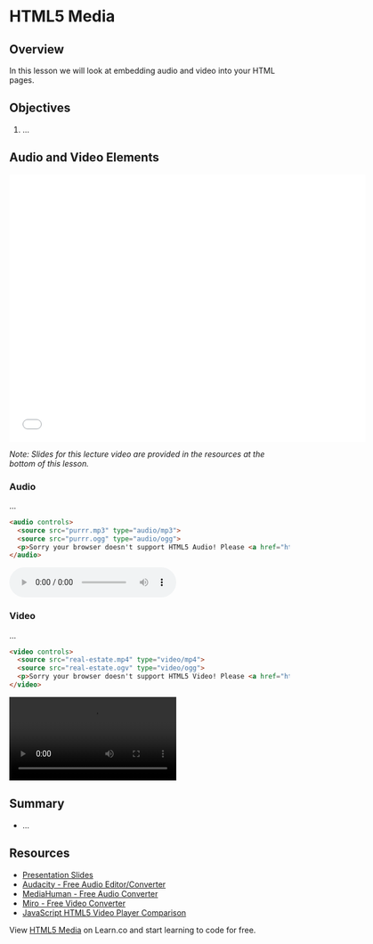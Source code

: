 # HTML5 Media

## Overview

In this lesson we will look at embedding audio and video into your HTML pages.

## Objectives

1. ...

## Audio and Video Elements

<iframe width="640" height="480" src="//www.youtube.com/embed/Jhz5qVW_1wo?rel=0" frameborder="0" allowfullscreen></iframe>

*Note: Slides for this lecture video are provided in the resources at the bottom of this lesson.*

### Audio

...

```html
<audio controls>
  <source src="purrr.mp3" type="audio/mp3">
  <source src="purrr.ogg" type="audio/ogg">
  <p>Sorry your browser doesn't support HTML5 Audio! Please <a href="http://browsehappy.com/?locale=en">upgrade your browser</a>.</p>
</audio>
```

<audio controls>
  <source src="http://ironboard-curriculum-content.s3.amazonaws.com/front-end/lab-assets/purrr.mp3" type="audio/mp3">
  <source src="http://ironboard-curriculum-content.s3.amazonaws.com/front-end/lab-assets/purrr.ogg" type="audio/ogg">
  <p>Sorry your browser doesn't support HTML5 Video! Please <a href="http://browsehappy.com/?locale=en">upgrade your browser</a>.</p>
</audio>

### Video

...

```html
<video controls>
  <source src="real-estate.mp4" type="video/mp4">
  <source src="real-estate.ogv" type="video/ogg">
  <p>Sorry your browser doesn't support HTML5 Video! Please <a href="http://browsehappy.com/?locale=en">upgrade your browser</a>.</p>
</video>
```

<video controls>
  <source src="http://ironboard-curriculum-content.s3.amazonaws.com/front-end/lab-assets/real-estate.mp4" type="video/mp4">
  <source src="http://ironboard-curriculum-content.s3.amazonaws.com/front-end/lab-assets/real-estate.ogv" type="video/ogg">
  <p>Sorry your browser doesn't support HTML5 Video! Please <a href="http://browsehappy.com/?locale=en">upgrade your browser</a>.</p>
</video>

## Summary

- ...

## Resources

- [Presentation Slides](https://docs.google.com/presentation/d/1R2usO7eha-xvU6McOYjR8n2papGK-gzW_LwO4AM5NTA/edit?usp=sharing)
- [Audacity - Free Audio Editor/Converter](https://sourceforge.net/projects/audacity/)
- [MediaHuman - Free Audio Converter](http://www.mediahuman.com/audio-converter/)
- [Miro - Free Video Converter](http://www.mirovideoconverter.com/)
- [JavaScript HTML5 Video Player Comparison](https://praegnanz.de/html5video/)

<p data-visibility='hidden'>View <a href='https://learn.co/lessons/HTML5-Media' title='HTML5 Media'>HTML5 Media</a> on Learn.co and start learning to code for free.</p>